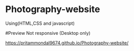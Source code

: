 # Photography-website
Using(HTML,CSS and javascript)


#Preview 
Not responsive (Desktop only)

https://pritammondal9674.github.io/Photography-website/

